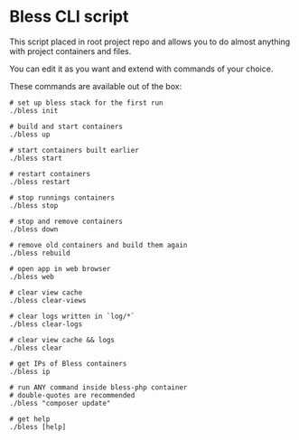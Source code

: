 # Bless CLI script

This script placed in root project repo and allows you to do almost anything with project containers and files.

You can edit it as you want and extend with commands of your choice.

These commands are available out of the box:

```
# set up bless stack for the first run
./bless init

# build and start containers
./bless up

# start containers built earlier
./bless start

# restart containers
./bless restart

# stop runnings containers
./bless stop

# stop and remove containers
./bless down

# remove old containers and build them again
./bless rebuild

# open app in web browser
./bless web

# clear view cache
./bless clear-views

# clear logs written in `log/*`
./bless clear-logs

# clear view cache && logs
./bless clear

# get IPs of Bless containers
./bless ip

# run ANY command inside bless-php container
# double-quotes are recommended
./bless "composer update"

# get help
./bless [help]
```
